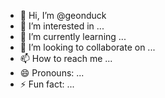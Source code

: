 - 👋 Hi, I’m @geonduck
- 👀 I’m interested in ...
- 🌱 I’m currently learning ...
- 💞️ I’m looking to collaborate on ...
- 📫 How to reach me ...
- 😄 Pronouns: ...
- ⚡ Fun fact: ...

<!---
geonduck/geonduck is a ✨ special ✨ repository because its `README.md` (this file) appears on your GitHub profile.
You can click the Preview link to take a look at your changes.
--->
